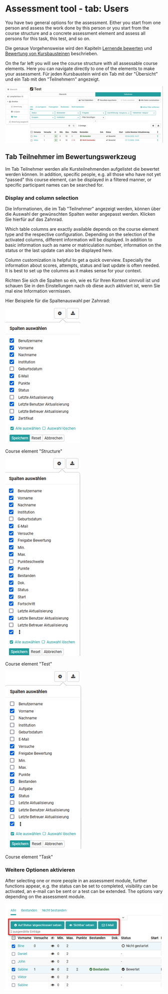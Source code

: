 # Assessment tool - tab: Users

You have two general options for the assessment. Either you start from one
person and assess the work done by this person or you start from the course
structure and a concrete assessment element and assess all persons for this
task, this test, and so on.

Die genaue Vorgehensweise wird den Kapiteln [Lernende bewerten](../course_operation/Assessment_of_learners.de.md) und [Bewertung von Kursbausteinen](../course_operation/Assessment_of_course_modules.de.md) beschrieben.

On the far left you will see the course structure with all assessable course
elements. Here you can navigate directly to one of the elements to make your
assessment. 
Für jeden Kursbaustein wird ein Tab mit der "Übersicht" und ein Tab mit den "Teilnehmern" angezeigt. 

![Bewertungswerkzeug Teilnehmer Übersicht](assets/Bewertungswerkzeug_Teilnehmer_172.png)

## Tab Teilnehmer im Bewertungswerkzeug
Im Tab Teilnehmer werden alle Kursteilnehmenden aufgelistet die bewertet werden können. 
In addition, specific people, e.g. all those who have not yet "passed" this
course element, can be displayed in a filtered manner, or specific participant
names can be searched for.


### Display and column selection

Die Informationen, die im Tab "Teilnehmer" angezeigt werden, können über die Auswahl der gewünschten Spalten weiter angepasst werden. Klicken Sie hierfür auf das Zahnrad. 

Which table columns are exactly available depends on the course element type
and the respective configuration. Depending on the selection of the activated
columns, different information will be displayed. In addition to basic
information such as name or matriculation number, information on the status or
the last update can also be displayed here.

Column customization is helpful to get a quick overview. Especially the information about scores, attempts, status and last update is often needed. It
is best to set up the columns as it makes sense for your context.

Richten Sie sich die Spalten so ein, wie es für Ihren Kontext sinnvoll ist und schauen Sie in den Einstellungen nach ob diese auch aktiviert ist, wenn Sie mal eine Information vermissen.

Hier Beispiele für die Spaltenauswahl per Zahnrad: 

![](assets/Bewertungswerkzeug_Struktur_Spalte_172.png)

Course element "Structure"

![](assets/Bewertungswerkzeug_test_Spalte_172.png)

Course element "Test"

![](assets/Bewertungswerkzeug_aufgabe_Spalte_172.png)

Course element "Task"  
  
### Weitere Optionen aktivieren 

After selecting one or more people in an assessment module, further functions
appear, e.g. the status can be set to completed, visibility can be activated,
an e-mail can be sent or a test can be extended. The options vary depending on
the assessment module.

![](assets/Bewerungswerkzeug_Funktionen_erscheinen.png)



